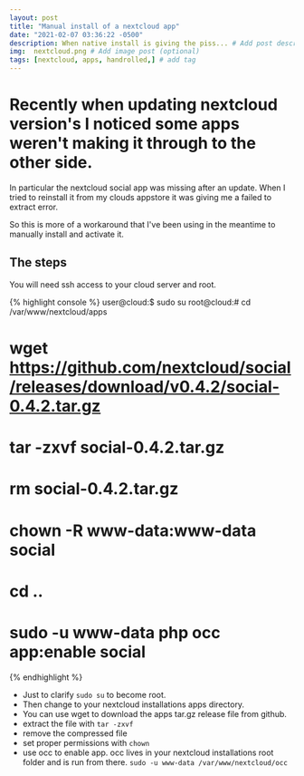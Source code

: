 ```yaml
---
layout: post
title: "Manual install of a nextcloud app"
date: "2021-02-07 03:36:22 -0500"
description: When native install is giving the piss... # Add post description (optional)
img:  nextcloud.png # Add image post (optional)
tags: [nextcloud, apps, handrolled,] # add tag
---
```


# Recently when updating nextcloud version's I noticed some apps weren't making it through to the other side. #

In particular the nextcloud social app was missing after an update. When I tried to reinstall it from my clouds appstore it was giving me a failed to extract error.

 So this is more of a workaround that I've been using in the meantime to manually install and activate it.

## The steps ##

 You will need ssh access to your cloud server and root.

 {% highlight console %}
 user@cloud:$ sudo su
 root@cloud:# cd /var/www/nextcloud/apps
 # wget https://github.com/nextcloud/social/releases/download/v0.4.2/social-0.4.2.tar.gz
 # tar -zxvf social-0.4.2.tar.gz
 # rm social-0.4.2.tar.gz
 # chown -R www-data:www-data social
 # cd ..
 # sudo -u www-data php occ app:enable social
 {% endhighlight %}

 * Just to clarify `sudo su` to become root.
 * Then change to your nextcloud installations apps directory.
 * You can use wget to download the apps tar.gz release file from github.
 * extract the file with `tar -zxvf`
 * remove the compressed file
 * set proper permissions with `chown`
 * use occ to enable app. occ lives in your nextcloud installations root folder and is run from there. `sudo -u www-data /var/www/nextcloud/occ`
